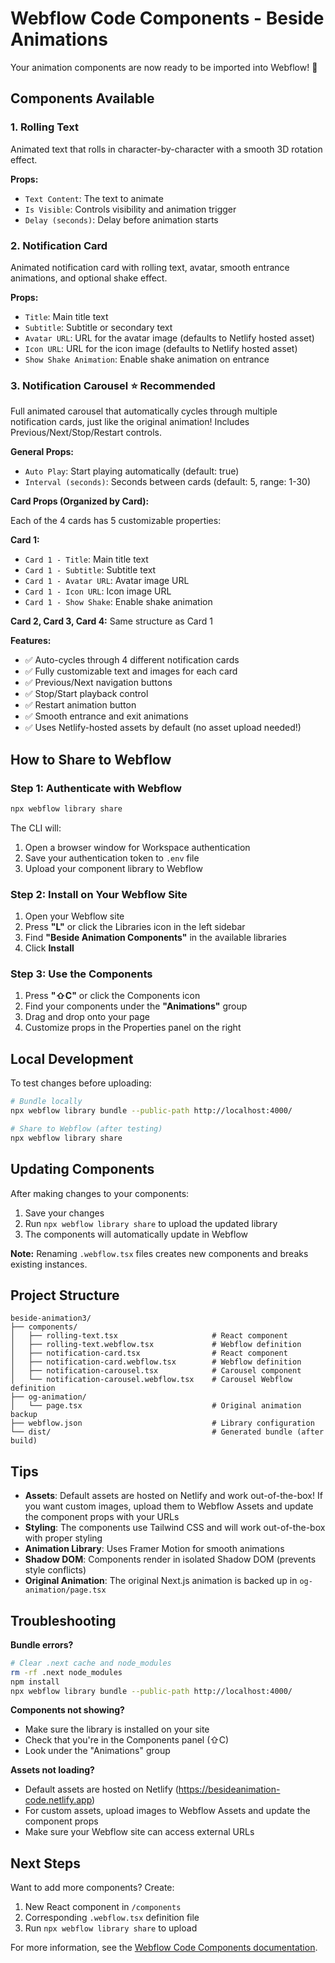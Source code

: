 # Webflow Code Components - Beside Animations

Your animation components are now ready to be imported into Webflow! 🎉

## Components Available

### 1. **Rolling Text**

Animated text that rolls in character-by-character with a smooth 3D rotation effect.

**Props:**

- `Text Content`: The text to animate
- `Is Visible`: Controls visibility and animation trigger
- `Delay (seconds)`: Delay before animation starts

### 2. **Notification Card**

Animated notification card with rolling text, avatar, smooth entrance animations, and optional shake effect.

**Props:**

- `Title`: Main title text
- `Subtitle`: Subtitle or secondary text
- `Avatar URL`: URL for the avatar image (defaults to Netlify hosted asset)
- `Icon URL`: URL for the icon image (defaults to Netlify hosted asset)
- `Show Shake Animation`: Enable shake animation on entrance

### 3. **Notification Carousel** ⭐ **Recommended**

Full animated carousel that automatically cycles through multiple notification cards, just like the original animation! Includes Previous/Next/Stop/Restart controls.

**General Props:**

- `Auto Play`: Start playing automatically (default: true)
- `Interval (seconds)`: Seconds between cards (default: 5, range: 1-30)

**Card Props (Organized by Card):**

Each of the 4 cards has 5 customizable properties:

**Card 1:**

- `Card 1 - Title`: Main title text
- `Card 1 - Subtitle`: Subtitle text
- `Card 1 - Avatar URL`: Avatar image URL
- `Card 1 - Icon URL`: Icon image URL
- `Card 1 - Show Shake`: Enable shake animation

**Card 2, Card 3, Card 4:** Same structure as Card 1

**Features:**

- ✅ Auto-cycles through 4 different notification cards
- ✅ Fully customizable text and images for each card
- ✅ Previous/Next navigation buttons
- ✅ Stop/Start playback control
- ✅ Restart animation button
- ✅ Smooth entrance and exit animations
- ✅ Uses Netlify-hosted assets by default (no asset upload needed!)

## How to Share to Webflow

### Step 1: Authenticate with Webflow

```bash
npx webflow library share
```

The CLI will:

1. Open a browser window for Workspace authentication
2. Save your authentication token to `.env` file
3. Upload your component library to Webflow

### Step 2: Install on Your Webflow Site

1. Open your Webflow site
2. Press **"L"** or click the Libraries icon in the left sidebar
3. Find **"Beside Animation Components"** in the available libraries
4. Click **Install**

### Step 3: Use the Components

1. Press **"⇧C"** or click the Components icon
2. Find your components under the **"Animations"** group
3. Drag and drop onto your page
4. Customize props in the Properties panel on the right

## Local Development

To test changes before uploading:

```bash
# Bundle locally
npx webflow library bundle --public-path http://localhost:4000/

# Share to Webflow (after testing)
npx webflow library share
```

## Updating Components

After making changes to your components:

1. Save your changes
2. Run `npx webflow library share` to upload the updated library
3. The components will automatically update in Webflow

**Note:** Renaming `.webflow.tsx` files creates new components and breaks existing instances.

## Project Structure

```
beside-animation3/
├── components/
│   ├── rolling-text.tsx                     # React component
│   ├── rolling-text.webflow.tsx             # Webflow definition
│   ├── notification-card.tsx                # React component
│   ├── notification-card.webflow.tsx        # Webflow definition
│   ├── notification-carousel.tsx            # Carousel component
│   └── notification-carousel.webflow.tsx    # Carousel Webflow definition
├── og-animation/
│   └── page.tsx                             # Original animation backup
├── webflow.json                             # Library configuration
└── dist/                                    # Generated bundle (after build)
```

## Tips

- **Assets**: Default assets are hosted on Netlify and work out-of-the-box! If you want custom images, upload them to Webflow Assets and update the component props with your URLs
- **Styling**: The components use Tailwind CSS and will work out-of-the-box with proper styling
- **Animation Library**: Uses Framer Motion for smooth animations
- **Shadow DOM**: Components render in isolated Shadow DOM (prevents style conflicts)
- **Original Animation**: The original Next.js animation is backed up in `og-animation/page.tsx`

## Troubleshooting

**Bundle errors?**

```bash
# Clear .next cache and node_modules
rm -rf .next node_modules
npm install
npx webflow library bundle --public-path http://localhost:4000/
```

**Components not showing?**

- Make sure the library is installed on your site
- Check that you're in the Components panel (⇧C)
- Look under the "Animations" group

**Assets not loading?**

- Default assets are hosted on Netlify (https://besideanimation-code.netlify.app)
- For custom assets, upload images to Webflow Assets and update the component props
- Make sure your Webflow site can access external URLs

## Next Steps

Want to add more components? Create:

1. New React component in `/components`
2. Corresponding `.webflow.tsx` definition file
3. Run `npx webflow library share` to upload

For more information, see the [Webflow Code Components documentation](https://developers.webflow.com/code-components).
